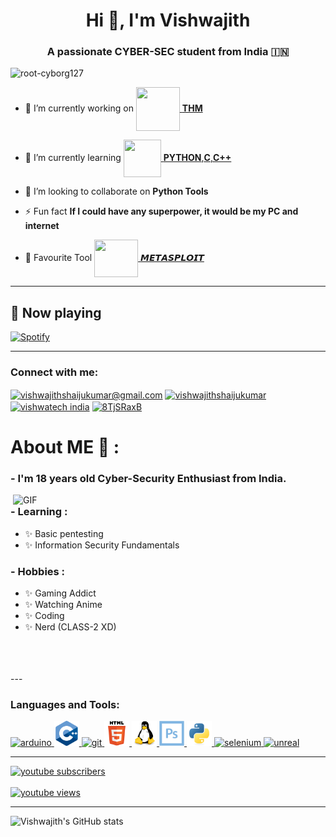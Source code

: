 <h1 align="center">Hi 👋, I'm Vishwajith</h1>
<h3 align="center">A passionate CYBER-SEC student from India 🇮🇳 </h3>

<p align="left"> <img src="https://komarev.com/ghpvc/?username=root-cyborg127&label=Profile%20views&color=0e75b6&style=flat" alt="root-cyborg127" /> </p>

- 🔭 I’m currently working on <a href="https://tryhackme.com/p/rootATTICUS" target="blank"><img align="center" src="https://assets.tryhackme.com/img/logo/tryhackme_logo_full.svg"  height="70" width="70" />               **THM**</a>

- 🌱 I’m currently learning <a href="https://www.python.org/" target="blank"><img align="center" src="https://assets.tryhackme.com/img/modules/scripting-for-pentesters.png"  height="60" width="60" />              **PYTHON**,**C**,**C++**</a>   

- 👯 I’m looking to collaborate on **Python Tools**

- ⚡ Fun fact **If I could have any superpower, it would be my PC and internet**

- 👾 Favourite Tool  <a href="https://www.metasploit.com/" target="blank"><img align="center" src="https://tryhackme.com/img/badges/metasploit.svg"  height="60" width="70" />               **𝙈𝙀𝙏𝘼𝙎𝙋𝙇𝙊𝙄𝙏**</a>


---

## 🎵 Now playing

[![Spotify](https://spotify-readme-3s61yj059-xditya.vercel.app/api/spotify)](https://open.spotify.com/user/on84l0syf9y9m2m84unz4h8uq)

---
<h3 align="left">Connect with me:</h3>
<p align="left">
<a href="https://fb.com/milliesgreatfan" target="blank"><img align="center" src="https://raw.githubusercontent.com/rahuldkjain/github-profile-readme-generator/master/src/images/icons/Social/facebook.svg" alt="vishwajithshaijukumar@gmail.com" height="30" width="40" /></a>
<a href="https://instagram.com/vishwajithshaijukumar" target="blank"><img align="center" src="https://raw.githubusercontent.com/rahuldkjain/github-profile-readme-generator/master/src/images/icons/Social/instagram.svg" alt="vishwajithshaijukumar" height="30" width="40" /></a>
<a href="https://www.youtube.com/channel/UCGruYFu0xzUYmfvy4ydjGHQ" target="blank"><img align="center" src="https://raw.githubusercontent.com/rahuldkjain/github-profile-readme-generator/master/src/images/icons/Social/youtube.svg" alt="vishwatech india" height="30" width="40" /></a>
<a href="https://discord.gg/8TjSRaxB" target="blank"><img align="center" src="https://raw.githubusercontent.com/rahuldkjain/github-profile-readme-generator/master/src/images/icons/Social/discord.svg" alt="8TjSRaxB" height="30" width="40" /></a>
</p>

# About ME 💬 :

### - I'm 18 years old Cyber-Security Enthusiast from India.

<img hight="400" width="500" alt="GIF" align="right" src="https://github.com/Xx-Ashutosh-xX/Xx-Ashutosh-xX/blob/master/assets/1936.gif">

### - Learning :
- ✨ Basic pentesting
- ✨ Information Security Fundamentals

### - Hobbies : 
- ✨ Gaming Addict
- ✨ Watching Anime
- ✨ Coding
- ✨ Nerd (CLASS-2 XD)

</br>
</br>
</br>
---
<h3 align="left">Languages and Tools:</h3>
<p align="left"> <a href="https://www.arduino.cc/" target="_blank" rel="noreferrer"> <img src="https://cdn.worldvectorlogo.com/logos/arduino-1.svg" alt="arduino" width="40" height="40"/> </a> <a href="https://www.w3schools.com/cpp/" target="_blank" rel="noreferrer"> <img src="https://raw.githubusercontent.com/devicons/devicon/master/icons/cplusplus/cplusplus-original.svg" alt="cplusplus" width="40" height="40"/> </a> <a href="https://git-scm.com/" target="_blank" rel="noreferrer"> <img src="https://www.vectorlogo.zone/logos/git-scm/git-scm-icon.svg" alt="git" width="40" height="40"/> </a> <a href="https://www.w3.org/html/" target="_blank" rel="noreferrer"> <img src="https://raw.githubusercontent.com/devicons/devicon/master/icons/html5/html5-original-wordmark.svg" alt="html5" width="40" height="40"/> </a> <a href="https://www.linux.org/" target="_blank" rel="noreferrer"> <img src="https://raw.githubusercontent.com/devicons/devicon/master/icons/linux/linux-original.svg" alt="linux" width="40" height="40"/> </a> <a href="https://www.photoshop.com/en" target="_blank" rel="noreferrer"> <img src="https://raw.githubusercontent.com/devicons/devicon/master/icons/photoshop/photoshop-line.svg" alt="photoshop" width="40" height="40"/> </a> <a href="https://www.python.org" target="_blank" rel="noreferrer"> <img src="https://raw.githubusercontent.com/devicons/devicon/master/icons/python/python-original.svg" alt="python" width="40" height="40"/> </a> <a href="https://www.selenium.dev" target="_blank" rel="noreferrer"> <img src="https://raw.githubusercontent.com/detain/svg-logos/780f25886640cef088af994181646db2f6b1a3f8/svg/selenium-logo.svg" alt="selenium" width="40" height="40"/> </a> <a href="https://unrealengine.com/" target="_blank" rel="noreferrer"> <img src="https://raw.githubusercontent.com/kenangundogan/fontisto/036b7eca71aab1bef8e6a0518f7329f13ed62f6b/icons/svg/brand/unreal-engine.svg" alt="unreal" width="40" height="40"/> </a> </p>





---
 <a href="https://www.youtube.com/channel/UCGruYFu0xzUYmfvy4ydjGHQ" >
 <img alt="youtube subscribers" src="https://github-readme-youtube-stats.herokuapp.com/subscribers/index.php?id=UCGruYFu0xzUYmfvy4ydjGHQ&key=AIzaSyANbmZXQbNYHdth1ZyobBK091q8tOw9Av4"/>
</a>                       <br>   

<br>
<a href="https://www.youtube.com/channel/UCGruYFu0xzUYmfvy4ydjGHQ"  >
              <img alt="youtube views" src="https://github-readme-youtube-stats.herokuapp.com/views/index.php?id=UCGruYFu0xzUYmfvy4ydjGHQ&key=AIzaSyANbmZXQbNYHdth1ZyobBK091q8tOw9Av4"/>
</a> </pre>


---




![Vishwajith's GitHub stats](https://github-readme-stats.vercel.app/api?username=root-cyborg127&theme=ocean_dark&show_icons=true)
